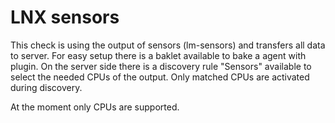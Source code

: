 # LNX sensors

This check is using the output of sensors (lm-sensors) and transfers all data to server. For easy setup there is a baklet available to bake a agent with plugin. On the server side there is a discovery rule "Sensors" available to select the needed CPUs of the output. Only matched CPUs are activated during discovery.

At the moment only CPUs are supported.
